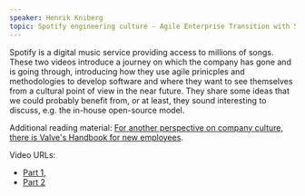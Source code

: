 ```yaml
---
speaker: Henrik Kniberg
topic: Spotify engineering culture - Agile Enterprise Transition with Scrum and Kanban
---
```


Spotify is a digital music service providing access to millions of songs. These two videos introduce a journey on which the company has gone and is going through, introducing how they use agile prinicples and methodologies to develop software and where they want to see themselves from a cultural point of view in the near future. They share some ideas that we could probably benefit from, or at least, they sound interesting to discuss, e.g. the in-house open-source model.

Additional reading material: [For another perspective on company culture, there is Valve's Handbook for new employees](http://www.valvesoftware.com/company/Valve_Handbook_LowRes.pdf).

Video URLs:

 * [Part 1](https://www.youtube.com/watch?v=Mpsn3WaI_4k),
 * [Part 2](https://www.youtube.com/watch?v=X3rGdmoTjDc)
